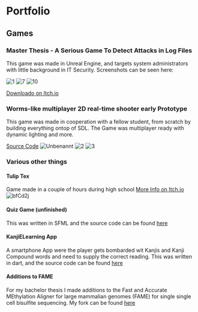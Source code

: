 # Portfolio

## Games

### Master Thesis - A Serious Game To Detect Attacks in Log Files
This game was made in Unreal Engine, and targets system administrators with little background in IT Security. Screenshots can be seen here:

![1](https://user-images.githubusercontent.com/20074040/204681430-aa87d715-703f-401e-a018-9c266fce8724.png)
![7](https://user-images.githubusercontent.com/20074040/204681497-12688714-cdfe-417d-a112-e1da76df343a.png)
![10](https://user-images.githubusercontent.com/20074040/204681520-52737a08-56ee-4e9a-ae81-ea44b0d2321e.png)

[Downloado on Itch.io](https://dvk.itch.io/log-detective)


### Worms-like multiplayer 2D real-time shooter early Prototype
This game was made in cooperation with a fellow student, from scratch by building everything ontop of SDL. The Game was multiplayer ready with dynamic lighting and more.

[Source Code](https://github.com/Dvk98/tankgame)
![Unbenannt](https://user-images.githubusercontent.com/20074040/210170669-ae13054c-25db-4faf-9baf-ef0e687ed59a.PNG)
![2](https://user-images.githubusercontent.com/20074040/210170674-5158feed-9207-422f-89bf-539d28e74899.PNG)
![3](https://user-images.githubusercontent.com/20074040/210170676-cae35fa3-8288-4658-a50a-443c986686e9.PNG)


### Various other things

#### Tulip Tex
Game made in a couple of hours during high school [More Info on Itch.io](https://dvk.itch.io/tulip-tex)
![bfCd2j](https://user-images.githubusercontent.com/20074040/210170724-6f76f341-0daa-4c6f-8c20-aba73298070c.png)

#### Quiz Game (unfinished)
This was written in SFML and the source code can be found [here](https://github.com/Dvk98/QuizProjec)

#### KanjiELearning App
A smartphone App were the player gets bombarded wit Kanjis and Kanji Compound words and need to supply the correct reading.
This was written in dart, and the source code can be found [here](https://github.com/Dvk98/KanjiELearningApp)

#### Additions to FAME
For my bachelor thesis I made additions to the Fast and Accurate MEthylation Aligner for large mammalian genomes (FAME) for single single cell bisulfite sequencing.
My fork can be found [here](https://github.com/Dvk98/FAME)
